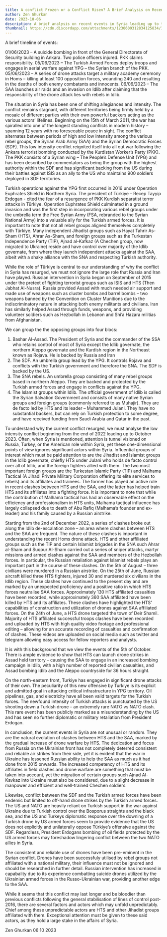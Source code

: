 ```yaml
---
title: A conflict Frozen or a Conflict Risen? A Brief Analysis on Recent Hostilities. 
author: Zen Ghurkan
date: 2023-10-06
description: A brief analysis on recent events in Syria leading up to the escalation of clashes between Palestine and Israel. a description of Assad's position prior to the isolated bombings of Goulan Heights.
thumbnail: https://cdn.discordapp.com/attachments/1230609312834125834/1232888210217238638/IMG_9904.jpg?ex=662d125f&is=662bc0df&hm=167cd7c9c8a82094e15ea7ebaabd20448c87f78ff2983a61af9ffcf7be29b404&
---
```


A brief timeline of events:

01/06/2023 – A suicide bombing in front of the General Directorate of Security building in Ankara. Two police officers injured. PKK claims responsibility.
05/06/2023 – The Turkish Armed Forces deploy troops and engages in aerial warfare against YPG – the Syrian branch of the PKK.
05/06/2023 – A series of drone attacks target a military academy ceremony in Homs – killing at least 100 opposition forces, wounding 240 and resulting in the deaths of both enemy combatants and innocents.
06/06/2023 – The SAA launches air raids and an invasion on Idlib after claiming that the responsibility of the drone attack lies with rebels in Idlib.

The situation in Syria has been one of shifting allegiances and intensity. The conflict remains stagnant, with different territories being firmly held by a mosaic of different parties with their own powerful backers acting as the various actors’ lifelines. Beginning on the 15th of March 2011, the war has spiralled into one of the longest standing conflicts in modern history – spanning 12 years with no foreseeable peace in sight. The conflict alternates between periods of high and low intensity among the various rebel groups, the Syrian Arab Army (SAA) and the Syrian Democratic Forces (SDF). This low intensity conflict reignited itself into all out war following the Ankara terrorist bombing conducted by the Kurdistan Worker’s Party (PKK). The PKK consists of a Syrian wing – The People’s Defense Unit (YPG) and has been described by commentators as being the group with the highest authority within the SDF and has significant backing from the US during their battles against ISIS as an ally to the US who maintains 900 soldiers deployed in SDF territories.

Turkish operations against the YPG first occurred in 2016 under Operation Euphrates Shield in Northern Syria. The president of Türkiye – Recep Tayyip Erdogan - cited the fear of a resurgence of PKK Kurdish separatist terror attacks in Türkiye. Operation Euphrates Shield culminated in a ground invasion and was the first step in incorporating various rebel groups under the umbrella term the Free Syrian Army (FSA, rebranded to the Syrian National Army) into a valuable ally for the Turkish armed forces. It is important to note that not all rebel groups aligned themselves completely with Türkiye. Many independent Jihadist groups such as Hayat Tahrir As-Sham (HTS), Ahrar As-Sham, and foreign groups such as the Turkestan Independence Party (TIP), Ajnad al-Kafkaz (A Chechen group, now migrated to Ukraine) reside and have control over majority of the Idlib governate, from where they launch independent attacks against the SAA, albeit with a shaky alliance with the SNA and respecting Turkish authority.

While the role of Türkiye is central to our understanding of why the conflict in Syria has resurged, we must not ignore the large role that Russia and Iran have played. Russian intervention in Syria began on September of 2015 under the pretext of fighting terrorist groups such as ISIS and HTS (Then Jabhat Al-Nusra). Russia provided Assad with much needed air support and made use of weapons such as cluster bombs and barrel bombs – two weapons banned by the Convention on Cluster Munitions due to the indiscriminatory nature in attacking both enemy militants and civilians. Iran has similarly helped Assad through funds, weapons, and providing volunteer soldiers such as Hezbollah in Lebanon and Shi’a Hazara militias from Afghanistan.

We can group the the opposing groups into four blocs:

1.   Bashar Al-Assad. The President of Syria and the commander of the SSA who retains control of most of Syria except the Idlib governate, the northern Aleppo governate and the Kurdish region in the Northeast known as Rojava. He is backed by Russia and Iran
2.	The SDF. An umbrella group lead by the YPG. It controls Rojava and conflicts with the Turkish government and therefore the SNA. The SDF is backed by the US.
3.	The SNA rebels. An umbrella group consisting of many rebel groups based in northern Aleppo. They are backed and protected by the Turkish armed forces and engage in conflicts against the YPG.
4.	The Islamist groups within Idlib. The official government of Idlib is called the Syrian Salvation Government and consists of many native Syrian groups and foreign groups (commonly referred to as Muhajir). They are de facto led by HTS and its leader – Muhammed Julani. They have no substantial backers, but can rely on Turkish protection to some degree, and have received funding from Saudi Arabia and Qatar in the past.

To understand why the current conflict resurged, we must analyse the low intensity conflict beginning from the end of 2022 leading up to October 2023. Often, when Syria is mentioned, attention is tunnel visioned on Russia, Turkey, or the American role within Syria, yet these one-dimensional points of view ignores significant actors within Syria. Influential groups of interest which must be paid attention to are the Jihadist and Islamist groups in the Idlib governate, chiefly HTS under Julani who holds de facto control over all of Idlib, and the foreign fighters allied with them. The two most important foreign groups are the Turkestan Islamic Party (TIP) and Malhama Tactical (A Jihadi Private Military Corporation offering its elite services to rebels) and its affiliates and trainees. The former has played an active role in recent clashes between HTS and the SAA, and the latter has helped train HTS and its affiliates into a fighting force. It is important to note that while the contribution of Malhama tactical has had an observable effect on the efficiency and professionalism in HTS units, Malhama tactical influence has largely collapsed due to death of Abu Rafiq (Malhama’s founder and ex-leader) and his family caused by a Russian airstrike.
	 
Starting from the 2nd of December 2022, a series of clashes broke out along the Idlib de-escalation zone – an area where clashes between HTS and the SAA are frequent. The nature of these clashes is important in understanding the recent Homs drone attack. HTS and other affiliated groups such as the TIP and certain Islamist brigades in the SNA such Ahrar al-Sham and Suqour Al-Sham carried out a series of sniper attacks, martyr missions and armed clashes against the SAA and members of the Hezbollah forces. In particular, the Russian retaliation against Islamist rebels plays an important part in the course of these clashes. On the 5th of August – three civilians were murdered in a Russian airstrike. On the 25th of June, Russian aircraft killed three HTS fighters, injured 30 and murdered six civilians in the Idlib region. These clashes have continued to the present day and are marked by an unexpected proficiency and a positive ratio in which HTS forces neutralise SAA forces. Approximately 130 HTS affiliated casualties have been recorded, while approximately 360 SAA affiliated have been killed by HTS and its affiliates. These clashes have highlighted the HTS' capabilities of construction and utilization of drones against SAA affiliated forces. On the 24th of June, a HTS drone targeted the town of Deir Shamil. Majority of HTS affiliated successful troops clashes have been recorded and uploaded by HTS with high quality video footage and professional editing – allowing for an accurate recording of casualties and confirmation of clashes. These videos are uploaded on social media such as twitter and telegram allowing easy access for fellow reporters and analysts.

It is with this background that we view the events of the 5th of October. There is ample evidence to show that HTS can launch drone strikes in Assad held territory – causing the SAA to engage in an increased bombing campaign in Idlib, with a high number of reported civilian casualties, and Assad bombing Idlib and the Aleppo countryside for 36 hours straight.

On the north-eastern front, Turkiye has engaged in significant drone attacks of their own. The peculiarity of this new offensive by Turkiye is its explicit and admitted goal in attacking critical infrastructure in YPG territory. Oil pipelines, gas, and electricity have all been valid targets for the Turkish forces. The newfound intensity of Turkish attacks is punctuated by the US shooting down a Turkish drone – an extremely rare NATO vs NATO clash. This rare event has been publicly marked as a misunderstanding by the US and has seen no further diplomatic or military retaliation from President Erdogan. 



In conclusion, the current events in Syria are not unusual or random. They are the natural evolution of clashes between HTS and the SAA, marked by the gradual increase of drone warfare by HTS. The dedication and focus from Russia on the Ukrainian front has not completely deterred consistent and reliable air strikes from their side, yet it is evident that the war in Ukraine has lessened Russian ability to help the SAA as much as it had done from 2015 onwards. The increased competency of HTS and its affiliates in field clashes and drone warfare are something that must be taken into account, yet the migration of certain groups such Ajnad Al-Kavkaz into Ukraine must also be considered, due to a slight decrease in manpower and efficient and well-trained Chechen soldiers.

Likewise, conflict between the SDF and the Turkish armed forces have been endemic but limited to off-hand drone strikes by the Turkish armed forces. The US and NATO are heavily reliant on Turkish support in the war against Ukraine due to Turkish control over the Bosporus straights and the black sea, and the US and Turkeys diplomatic response over the downing of a Turkish drone by US armed forces seem to provide evidence that the US does not explicitly and unilaterally oppose Türkiye’s offensive against the SDF. Regardless, President Erdogans bombing of oil fields protected by the US armed forces may foreshadow lingering conflict between the two NATO allies in Syria.

The consistent and reliable use of drones have been pre-eminent in the Syrian conflict. Drones have been successfuly utilised by rebel groups not affiliated with a national military, their influence must not be ignored and should be researched in further detail. Russian intervention has increased in capabality due to its experience combatting suicide drones utilized by the Ukrainian armed forces in the Russo-Ukrainian war, providing another edge to the SAA.

While it seems that this conflict may last longer and be bloodier than previous conflicts following the general stabilisation of lines of control post-2016, there are several factors and actors which may unfold unpredictably. Chief among these unpredictable actors are HTS and other Jihadist groups affiliated with them. Exceptional attention must be given to these said actors, as they hold a large stake in the affairs of Syria.

Zen Ghurkan 06 10 2023
